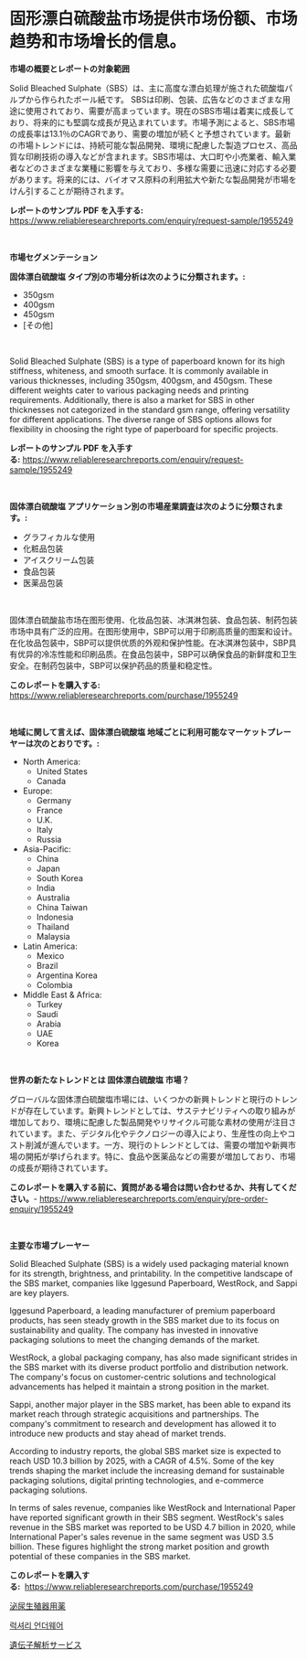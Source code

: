 <p><h1>固形漂白硫酸盐市场提供市场份额、市场趋势和市场增长的信息。</h1></p><p><strong>市場の概要とレポートの対象範囲</strong></p>
<p><p>Solid Bleached Sulphate（SBS）は、主に高度な漂白処理が施された硫酸塩パルプから作られたボール紙です。 SBSは印刷、包装、広告などのさまざまな用途に使用されており、需要が高まっています。現在のSBS市場は着実に成長しており、将来的にも堅調な成長が見込まれています。市場予測によると、SBS市場の成長率は13.1％のCAGRであり、需要の増加が続くと予想されています。最新の市場トレンドには、持続可能な製品開発、環境に配慮した製造プロセス、高品質な印刷技術の導入などが含まれます。SBS市場は、大口町や小売業者、輸入業者などのさまざまな業種に影響を与えており、多様な需要に迅速に対応する必要があります。将来的には、バイオマス原料の利用拡大や新たな製品開発が市場をけん引することが期待されます。</p></p>
<p><strong>レポートのサンプル PDF を入手する:</strong> <a href="https://www.reliableresearchreports.com/enquiry/request-sample/1955249">https://www.reliableresearchreports.com/enquiry/request-sample/1955249</a></p>
<p>&nbsp;</p>
<p><strong>市場セグメンテーション</strong></p>
<p><strong>固体漂白硫酸塩 タイプ別の市場分析は次のように分類されます。:</strong></p>
<p><ul><li>350gsm</li><li>400gsm</li><li>450gsm</li><li>[その他]</li></ul></p>
<p>&nbsp;</p>
<p><p>Solid Bleached Sulphate (SBS) is a type of paperboard known for its high stiffness, whiteness, and smooth surface. It is commonly available in various thicknesses, including 350gsm, 400gsm, and 450gsm. These different weights cater to various packaging needs and printing requirements. Additionally, there is also a market for SBS in other thicknesses not categorized in the standard gsm range, offering versatility for different applications. The diverse range of SBS options allows for flexibility in choosing the right type of paperboard for specific projects.</p></p>
<p><strong>レポートのサンプル PDF を入手する:</strong>&nbsp;<a href="https://www.reliableresearchreports.com/enquiry/request-sample/1955249">https://www.reliableresearchreports.com/enquiry/request-sample/1955249</a></p>
<p>&nbsp;</p>
<p><strong> 固体漂白硫酸塩 アプリケーション別の市場産業調査は次のように分類されます。:</strong></p>
<p><ul><li>グラフィカルな使用</li><li>化粧品包装</li><li>アイスクリーム包装</li><li>食品包装</li><li>医薬品包装</li></ul></p>
<p>&nbsp;</p>
<p><p>固体漂白硫酸盐市场在图形使用、化妆品包装、冰淇淋包装、食品包装、制药包装市场中具有广泛的应用。在图形使用中，SBP可以用于印刷高质量的图案和设计。在化妆品包装中，SBP可以提供优质的外观和保护性能。在冰淇淋包装中，SBP具有优异的冷冻性能和印刷品质。在食品包装中，SBP可以确保食品的新鲜度和卫生安全。在制药包装中，SBP可以保护药品的质量和稳定性。</p></p>
<p><strong>このレポートを購入する:</strong>&nbsp; <a href="https://www.reliableresearchreports.com/purchase/1955249">https://www.reliableresearchreports.com/purchase/1955249</a></p>
<p>&nbsp;</p>
<p><strong>地域に関して言えば、固体漂白硫酸塩 地域ごとに利用可能なマーケットプレーヤーは次のとおりです。:</strong></p>
<p><ul>
    <li>
        North America:
        <ul>
            <li>United States</li>
            <li>Canada</li>
        </ul>
    </li>
    <li>
        Europe:
        <ul>
            <li>Germany</li>
            <li>France</li>
            <li>U.K.</li>
            <li>Italy</li>
            <li>Russia</li>
        </ul>
    </li>
    <li>
        Asia-Pacific:
        <ul>
            <li>China</li>
            <li>Japan</li>
            <li>South Korea</li>
            <li>India</li>
            <li>Australia</li>
            <li>China Taiwan</li>
            <li>Indonesia</li>
            <li>Thailand</li>
            <li>Malaysia</li>
        </ul>
    </li>
    <li>
        Latin America:
        <ul>
            <li>Mexico</li>
            <li>Brazil</li>
            <li>Argentina Korea</li>
            <li>Colombia</li>
        </ul>
    </li>
    <li>
        Middle East & Africa:
        <ul>
            <li>Turkey</li>
            <li>Saudi</li>
            <li>Arabia</li>
            <li>UAE</li>
            <li>Korea</li>
        </ul>
    </li>
    </ul></p>
<p>&nbsp;</p>
<p><strong>世界の新たなトレンドとは 固体漂白硫酸塩 市場？</strong></p>
<p><p>グローバルな固体漂白硫酸塩市場には、いくつかの新興トレンドと現行のトレンドが存在しています。新興トレンドとしては、サステナビリティへの取り組みが増加しており、環境に配慮した製品開発やリサイクル可能な素材の使用が注目されています。また、デジタル化やテクノロジーの導入により、生産性の向上やコスト削減が進んでいます。一方、現行のトレンドとしては、需要の増加や新興市場の開拓が挙げられます。特に、食品や医薬品などの需要が増加しており、市場の成長が期待されています。</p></p>
<p><strong>このレポートを購入する前に、質問がある場合は問い合わせるか、共有してください。</strong>- <a href="https://www.reliableresearchreports.com/enquiry/pre-order-enquiry/1955249">https://www.reliableresearchreports.com/enquiry/pre-order-enquiry/1955249</a></p>
<p>&nbsp;</p>
<p><strong>主要な市場プレーヤー</strong></p>
<p><p>Solid Bleached Sulphate (SBS) is a widely used packaging material known for its strength, brightness, and printability. In the competitive landscape of the SBS market, companies like Iggesund Paperboard, WestRock, and Sappi are key players.</p><p>Iggesund Paperboard, a leading manufacturer of premium paperboard products, has seen steady growth in the SBS market due to its focus on sustainability and quality. The company has invested in innovative packaging solutions to meet the changing demands of the market.</p><p>WestRock, a global packaging company, has also made significant strides in the SBS market with its diverse product portfolio and distribution network. The company's focus on customer-centric solutions and technological advancements has helped it maintain a strong position in the market.</p><p>Sappi, another major player in the SBS market, has been able to expand its market reach through strategic acquisitions and partnerships. The company's commitment to research and development has allowed it to introduce new products and stay ahead of market trends.</p><p>According to industry reports, the global SBS market size is expected to reach USD 10.3 billion by 2025, with a CAGR of 4.5%. Some of the key trends shaping the market include the increasing demand for sustainable packaging solutions, digital printing technologies, and e-commerce packaging solutions.</p><p>In terms of sales revenue, companies like WestRock and International Paper have reported significant growth in their SBS segment. WestRock's sales revenue in the SBS market was reported to be USD 4.7 billion in 2020, while International Paper's sales revenue in the same segment was USD 3.5 billion. These figures highlight the strong market position and growth potential of these companies in the SBS market.</p></p>
<p><strong>このレポートを購入する:</strong>&nbsp;&nbsp;<a href="https://www.reliableresearchreports.com/purchase/1955249">https://www.reliableresearchreports.com/purchase/1955249</a></p>
<p><p><a href="https://github.com/jkjreqjscoxx7/Market-Research-Report-List-1/blob/main/79419838531.md">泌尿生殖器用薬</a></p><p><a href="https://github.com/laholand/Market-Research-Report-List-3/blob/main/38446608050.md">럭셔리 언더웨어</a></p><p><a href="https://github.com/Sophiaard2003/Market-Research-Report-List-1/blob/main/44861288530.md">遺伝子解析サービス</a></p></p>
